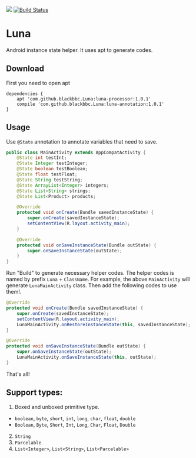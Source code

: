 [![](https://jitpack.io/v/blackbbc/Luna.svg)](https://jitpack.io/#blackbbc/Luna)
[![Build Status](https://travis-ci.org/blackbbc/Luna.svg?branch=master)](https://travis-ci.org/blackbbc/Luna)

# Luna
Android instance state helper. It uses apt to generate codes.

## Download
First you need to open apt

```
dependencies {
    apt 'com.github.blackbbc.Luna:luna-processor:1.0.1'
    compile 'com.github.blackbbc.Luna:luna-annotation:1.0.1'
}
```

## Usage

Use `@State` annotation to annotate variables that need to save.
``` Java
public class MainActivity extends AppCompatActivity {
    @State int testInt;
    @State Integer testInteger;
    @State boolean testBoolean;
    @State float testFloat;
    @State String testString;
    @State ArrayList<Integer> integers;
    @State List<String> strings;
    @State List<Product> products;

    @Override
    protected void onCreate(Bundle savedInstanceState) {
        super.onCreate(savedInstanceState);
        setContentView(R.layout.activity_main);
    }

    @Override
    protected void onSaveInstanceState(Bundle outState) {
        super.onSaveInstanceState(outState);
    }
}
```

Run "Build" to generate necessary helper codes. The helper codes is named by prefix `Luna` + `ClassName`. For example, the above `MainActivity` will generate `LunaMainActivity` class. Then add the following codes to use them!.

```Java
@Override
protected void onCreate(Bundle savedInstanceState) {
    super.onCreate(savedInstanceState);
    setContentView(R.layout.activity_main);
    LunaMainActivity.onRestoreInstanceState(this, savedInstanceState);
}

@Override
protected void onSaveInstanceState(Bundle outState) {
    super.onSaveInstanceState(outState);
    LunaMainActivity.onSaveInstanceState(this, outState);
}
```

That's all!

## Support types:
1. Boxed and unboxed primitive type.
  - `boolean`, `byte`, `short`, `int`, `long`, `char`, `float`, `double`
  - `Boolean`, `Byte`, `Short`, `Int`, `Long`, `Char`, `Float`, `Double`
2. `String`
3. `Parcelable`
4. `List<Integer>`, `List<String>`, `List<Parcelable>`

